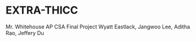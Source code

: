 # EXTRA-THICC
   Mr. Whitehouse AP CSA Final Project
   Wyatt Eastlack, Jangwoo Lee, Aditha Rao, Jeffery Du
